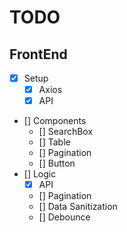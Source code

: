# TODO

## FrontEnd

- [x] Setup
  - [x] Axios
  - [x] API
- [] Components
  - [] SearchBox
  - [] Table
  - [] Pagination
  - [] Button
- [] Logic
  - [x] API
  - [] Pagination
  - [] Data Sanitization
  - [] Debounce
